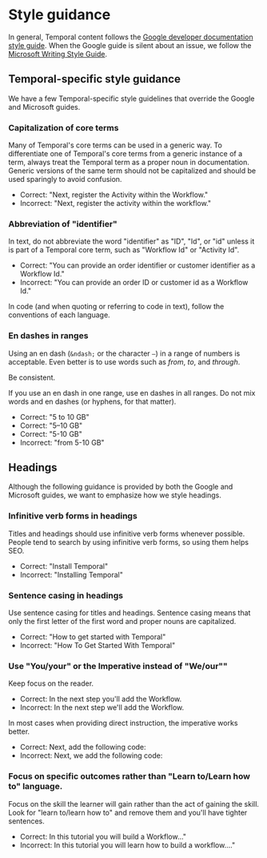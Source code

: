 # Style guidance

In general, Temporal content follows the [Google developer documentation style guide](https://developers.google.com/style).
When the Google guide is silent about an issue, we follow the [Microsoft Writing Style Guide](https://docs.microsoft.com/en-us/style-guide/welcome/).

## Temporal-specific style guidance

We have a few Temporal-specific style guidelines that override the Google and Microsoft guides.

### Capitalization of core terms

Many of Temporal's core terms can be used in a generic way.
To differentiate one of Temporal's core terms from a generic instance of a term, always treat the Temporal term as a proper noun in documentation.
Generic versions of the same term should not be capitalized and should be used sparingly to avoid confusion.

- Correct: "Next, register the Activity within the Workflow."
- Incorrect: "Next, register the activity within the workflow."

### Abbreviation of "identifier"

In text, do not abbreviate the word "identifier" as "ID", "Id", or "id" unless it is part of a Temporal core term, such as "Workflow Id" or "Activity Id".

- Correct: "You can provide an order identifier or customer identifier as a Workflow Id."
- Incorrect: "You can provide an order ID or customer id as a Workflow Id."

In code (and when quoting or referring to code in text), follow the conventions of each language.

### En dashes in ranges

Using an en dash (`&ndash;` or the character `–`) in a range of numbers is acceptable.
Even better is to use words such as _from_, _to_, and _through_.

Be consistent.

If you use an en dash in one range, use en dashes in all ranges.
Do not mix words and en dashes (or hyphens, for that matter).

- Correct: "5 to 10 GB"
- Correct: "5–10 GB"
- Correct: "5-10 GB"
- Incorrect: "from 5-10 GB"

## Headings

Although the following guidance is provided by both the Google and Microsoft guides, we want to emphasize how we style headings.

### Infinitive verb forms in headings

Titles and headings should use infinitive verb forms whenever possible. People tend to search by using infinitive verb forms, so using them helps SEO.

- Correct: "Install Temporal"
- Incorrect: "Installing Temporal"

### Sentence casing in headings

Use sentence casing for titles and headings.
Sentence casing means that only the first letter of the first word and proper nouns are capitalized.

- Correct: "How to get started with Temporal"
- Incorrect: "How To Get Started With Temporal"

### Use "You/your" or the Imperative instead of "We/our""

Keep focus on the reader. 

- Correct: In the next step you'll add the Workflow.
- Incorrect: In the next step we'll add the Workflow.

In most cases when providing direct instruction, the imperative works better.

- Correct: Next, add the following code:
- Incorrect: Next, we add the following code:

### Focus on specific outcomes rather than "Learn to/Learn how to" language.

Focus on the skill the learner will gain rather than the act of gaining the skill. Look for "learn to/learn how to" and remove them and you'll have tighter sentences.

- Correct: In this tutorial you will build a Workflow..."
- Incorrect: In this tutorial you will learn how to build a workflow...."




